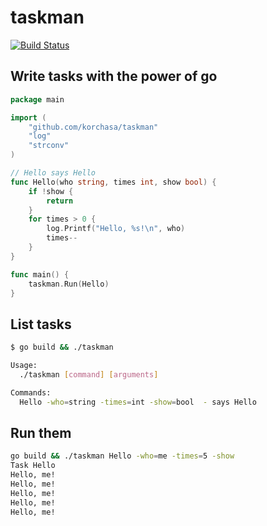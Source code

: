 # taskman

[![Build Status](https://travis-ci.org/korchasa/taskman.svg?branch=master)](https://travis-ci.org/korchasa/taskman)

## Write tasks with the power of go
```go
package main

import (
    "github.com/korchasa/taskman"
    "log"
    "strconv"
)

// Hello says Hello
func Hello(who string, times int, show bool) {
	if !show {
		return
	}
	for times > 0 {
		log.Printf("Hello, %s!\n", who)
		times--
	}
}

func main() {
	taskman.Run(Hello)
}

```

## List tasks

```bash
$ go build && ./taskman

Usage:
  ./taskman [command] [arguments]

Commands:
  Hello -who=string -times=int -show=bool  - says Hello
```

## Run them

```bash
go build && ./taskman Hello -who=me -times=5 -show
Task Hello
Hello, me!
Hello, me!
Hello, me!
Hello, me!
Hello, me!
```
